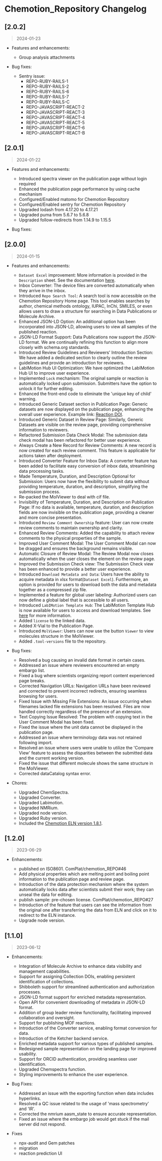 
# Chemotion_Repository Changelog

## [2.0.2]
> 2024-01-23

* Features and enhancements:
  * Group analysis attachments

* Bug fixes:
  * Sentry issue:
    * REPO-RUBY-RAILS-1
    * REPO-RUBY-RAILS-2
    * REPO-RUBY-RAILS-6
    * REPO-RUBY-RAILS-7
    * REPO-RUBY-RAILS-C
    * REPO-JAVASCRIPT-REACT-2
    * REPO-JAVASCRIPT-REACT-3
    * REPO-JAVASCRIPT-REACT-4
    * REPO-JAVASCRIPT-REACT-5
    * REPO-JAVASCRIPT-REACT-6
    * REPO-JAVASCRIPT-REACT-B


## [2.0.1]
> 2024-01-22

* Features and enhancements:
  * Introduced spectra viewer on the publication page without login required
  * Enhanced the publication page performance by using cache mechanism
  * Configured/Enabled matomo for Chemotion Repository
  * Configured/Enabled sentry for Chemotion Repository
  * Upgraded lodash from 4.17.20 to 4.17.21
  * Upgraded puma from 5.6.7 to 5.6.8
  * Upgraded follow-redirects from 1.14.9 to 1.15.5

* Bug fixes:


## [2.0.0]
> 2024-01-15

* Features and enhancements:
  * `Dataset Excel` improvement: More information is provided in the `Description` sheet. See the documentation [here](https://www.chemotion.net/docs/labimotion/guides/user/datasets/download).
  * Inbox Converter: The device files are converted automatically when they arrive in the inbox.
  * Introduced `Repo Search Tool`: A search tool is now accessible on the Chemotion Repository Home page. This tool enables searches by author, chemical methods ontology, IUPAC, InChi, SMILES, or even allows users to draw a structure for searching in Data Publications or Molecule Archive.
  * Enhanced JSON-LD Option: An additional option has been incorporated into JSON-LD, allowing users to view all samples of the published reaction.
  * JSON-LD Format Support: Data Publications now support the JSON-LD format. We are continually refining this function to align more closely with schema.org standards.
  * Introduced Review Guidelines and Reviewers' Introduction Section: We have added a dedicated section to clearly outline the review guidelines and provide an introduction for reviewers.
  * LabIMotion Hub UI Optimization: We have optimized the LabIMotion Hub UI to improve user experience.
  * Implemented `Lock` mechanism: The original sample or reaction is automatically locked upon submission. Submitters have the option to unlock it for further editing.
  * Enhanced the front-end code to eliminate the 'unique key of child' warning.
  * Introduced Generic Dataset section in Publication Page: Generic datasets are now displayed on the publication page, enhancing the overall user experience. Example link: [Reaction DOI](https://dx.doi.org/10.14272/reaction/SA-FUHFF-UHFFFADPSC-DBLYDXDFRQ-UHFFFADPSC-NUHFF-FFHMS-NUHFF-ZZZ.21).
  * Introduced Generic Dataset in Review Page: Similarly, Generic Datasets are visible on the review page, providing comprehensive information to reviewers.
  * Refactored Submission Data Check Modal: The submission data check modal has been refactored for better user experience.
  * Always Create a New Record for Review Comments: A new record is now created for each review comment. This feature is applicable for actions taken after deployment.
  * Introduced Converter Feature for Inbox Data: A converter feature has been added to facilitate easy conversion of inbox data, streamlining data processing tasks.
  * Made Temperature, Duration, and Description Optional for Submission: Users now have the flexibility to submit data without providing temperature, duration, and description, simplifying the submission process.
  * Re-packed the MolViewer to deal with cif file.
  * Invisibility of Temperature, Duration, and Description on Publication Page: If no data is available, temperature, duration, and description fields are now invisible on the publication page, providing a cleaner and more concise presentation.
  * Introduced `Review Comment Ownership` feature: User can now create review comments to maintain ownership and clarity.
  * Enhanced Review Comments: Added the capability to attach review comments to the physical properties of the sample.
  * Improved User Comment Modal: The User Comment Modal can now be dragged and ensures the background remains visible.
  * Automatic Closure of Review Modal: The Review Modal now closes automatically when the user closes the element on the review page.
  * Improved the Submission Check view: The Submission Check view has been enhanced to provide a better user experience.
  * Introduced `Download Metadata and Data`: Users have the ability to acquire metadata in xlsx format(`Dataset Excel`). Furthermore, an option is provided for users to download both the data and metadata together as a compressed zip file.
  * Implemented a feature for global user labeling: Authorized users can now define a global label that is accessible to all users.
  * Introduced `LabIMotion Template Hub`: The LabIMotion Template Hub is now available for users to access and download templates. See [here](https://www.chemotion-repository.net/home/genericHub) for more information.
  * Added `license` to the linked data.
  * Added X-Vial to the Publication Page.
  * Introduced `MolViewer`: Users can now use the button `Viewer` to view molecules structure in the MolViewer.
  * Added `.tool-versions` file to the repository.

* Bug fixes:
  * Resolved a bug causing an invalid date format in certain cases.
  * Addressed an issue where reviewers encountered an empty embargo list.
  * Fixed a bug where scientists organizing report content experienced page breaks.
  * Corrected Navigation URLs: Navigation URLs have been reviewed and corrected to prevent incorrect redirects, ensuring seamless browsing for users.
  * Fixed Issue with Missing File Extensions: An issue occurring when filenames lacked file extensions has been resolved. Files are now handled correctly regardless of the presence of an extension.
  * Text Copying Issue Resolved: The problem with copying text in the User Comment Modal has been fixed.
  * Fixed the issue where the unit data cannot be displayed in the publication page.
  * Addressed an issue where terminology data was not retained following import.
  * Resolved an issue where users were unable to utilize the 'Compare View' feature to assess the disparities between the submitted data and the current working version.
  * Fixed the issue that different molecule shows the same structure in the MolViewer.
  * Corrected dataCatalog syntax error.

* Chores:
  * Upgraded ChemSpectra.
  * Upgraded Converter.
  * Upgraded Labimotion.
  * Upgraded NMRium.
  * Upgraded node version.
  * Upgraded Ruby version.
  * Included the [Chemotion ELN version 1.8.1](https://github.com/ComPlat/chemotion_ELN/blob/v1.8.1/CHANGELOG.md).


## [1.2.0]
> 2023-06-29


* Enhancements:

  * published on ISO8601. ComPlat/chemotion_REPO#46
  * Add physical properties which are melting point and boiling point information to the publication page and review page.
  * Introduction of the data protection mechanism where the system automatically locks data after scientists submit their work; they can unseal the data for editing.
  * publish sample: pre-chosen license. ComPlat/chemotion_REPO#27
  * Introduction of the feature that users can see the information from the original one after transferring the data from ELN and click on it to redirect to the ELN instance.
  * Upgrade node version.

## [1.1.0]
> 2023-06-12

* Enhancements:

  * Integration of Molecule Archive to enhance data visibility and management capabilities.
  * Support for assigning Collection DOIs, enabling persistent identification of collections.
  * Shibboleth support for streamlined authentication and authorization processes.
  * JSON-LD format support for enriched metadata representation.
  * Open API for convenient downloading of metadata in JSON-LD format.
  * Addition of group leader review functionality, facilitating improved collaboration and oversight.
  * Support for publishing MOF reactions.
  * Introduction of the Converter service, enabling format conversion for data.
  * Introduction of the Ketcher backend service.
  * Enriched metadata support for various types of published samples.
  * Redesigned sample representation on the landing page for improved usability.
  * Support for ORCID authentication, providing seamless user identification.
  * Upgraded Chemspectra function.
  * Styling improvements to enhance the user experience.

* Bug Fixes:

  * Addressed an issue with the exporting function when data includes hyperlinks.
  * Resolved a QC issue related to the usage of 'mass spectrometry' and 'IR'.
  * Corrected the nmrium aasm_state to ensure accurate representation.
  * Fixed an issue where the embargo job would get stuck if the mail server did not respond.

* Fixes
  * npx-audit and Gem patches
  * migration
  * reaction prediction UI
